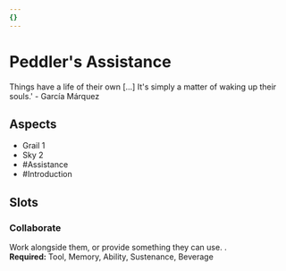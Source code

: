 ```yaml
---
{}
---
```

# Peddler's Assistance
Things have a life of their own [...] It's simply a matter of waking up their souls.' - García Márquez
## Aspects
- Grail 1
- Sky 2
- #Assistance
-  #Introduction 
## Slots
### Collaborate
Work alongside them, or provide something they can use. .<br>**Required:** Tool, Memory, Ability, Sustenance, Beverage